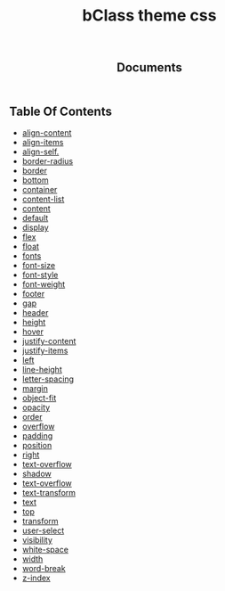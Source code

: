 <p align="center">
  
  <h1 align="center">
    bClass theme css
    <br/>
    <br/>
  </h3>
    
  <h2 align="center">
    Documents
    <br/>
    <br/>
  </h2>
</p>

## Table Of Contents

- [align-content](./align-content.md)
- [align-items](./align-items.md)
- [align-self.](./align-self.md)
- [border-radius](./border-radius.md)
- [border](./border.md)
- [bottom](./bottom.md)
- [container](./container.md)
- [content-list](./content-list.md)
- [content](./content.md)
- [default](./default.md)
- [display](./display.md)
- [flex](./flex.md)
- [float](./float.md)
- [fonts](./fonts.md)
- [font-size](./font-size.md)
- [font-style](./font-style.md)
- [font-weight](./font-weight.md)
- [footer](./footer.md)
- [gap](./gap.md)
- [header](./header.md)
- [height](./height.md)
- [hover](./hover.md)
- [justify-content](./justify-content.md)
- [justify-items](./justify-items.md)
- [left](./left.md)
- [line-height](./line-height.md)
- [letter-spacing](./letter-spacing.md)
- [margin](./margin.md)
- [object-fit](./object-fit.md)
- [opacity](./opacity.md)
- [order](./order.md)
- [overflow](./overflow.md)
- [padding](./padding.md)
- [position](./position.md)
- [right](./right.md)
- [text-overflow](./text-overflow.md)
- [shadow](./shadow.md)
- [text-overflow](./text-overflow.md)
- [text-transform](./text-transform.md)
- [text](./text.md)
- [top](./top.md)
- [transform](./transform.md)
- [user-select](./user-select.md)
- [visibility](./visibility.md)
- [white-space](./white-space.md)
- [width](./width.md)
- [word-break](./word-break.md)
- [z-index](./z-index.md)
